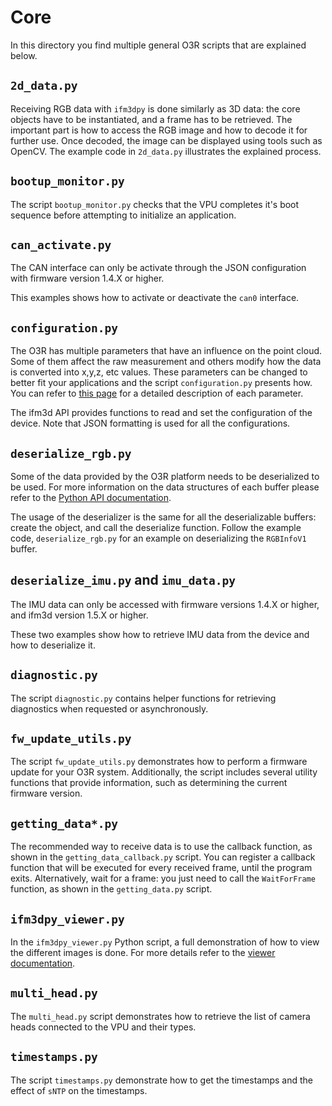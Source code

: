 # Core
In this directory you find multiple general O3R scripts that are explained below.

## `2d_data.py`
Receiving RGB data with `ifm3dpy` is done similarly as 3D data: the core objects have to be instantiated, and a frame has to be retrieved. 
The important part is how to access the RGB image and how to decode it for further use.
Once decoded, the image can be displayed using tools such as OpenCV. The example code in `2d_data.py` illustrates the explained process.


## `bootup_monitor.py`
The script `bootup_monitor.py` checks that the VPU completes it's boot sequence before attempting to initialize an application.

## `can_activate.py`

The CAN interface can only be activate through the JSON configuration with firmware version 1.4.X or higher.

This examples shows how to activate or deactivate the `can0` interface.

## `configuration.py`

The O3R has multiple parameters that have an influence on the point cloud. Some of them affect the raw measurement and others modify how the data is converted into x,y,z, etc values. These parameters can be changed to better fit your applications and the script `configuration.py` presents how. You can refer to [this page](https://ifm3d.com/latest/Technology/3D/index_3d.html) for a detailed description of each parameter.

The ifm3d API provides functions to read and set the configuration of the device. Note that JSON formatting is used for all the configurations.

## `deserialize_rgb.py`

Some of the data provided by the O3R platform needs to be deserialized to be used. 
For more information on the data structures of each buffer please refer to the [Python API documentation](https://api.ifm3d.com/latest/_autosummary/ifm3dpy.deserialize.html).

The usage of the deserializer is the same for all the deserializable buffers: create the object, and call the deserialize function. Follow the example code, `deserialize_rgb.py` for an example on deserializing the `RGBInfoV1` buffer.

## `deserialize_imu.py` and `imu_data.py`

The IMU data can only be accessed with firmware versions 1.4.X or higher, and ifm3d version 1.5.X or higher.

These two examples show how to retrieve IMU data from the device and how to deserialize it.

## `diagnostic.py`
The script `diagnostic.py` contains helper functions for retrieving diagnostics when requested or asynchronously.

## `fw_update_utils.py`

The script `fw_update_utils.py` demonstrates how to perform a firmware update for your O3R system. Additionally, the script includes several utility functions that provide information, such as determining the current firmware version.

## `getting_data*.py`

The recommended way to receive data is to use the callback function, as shown in the `getting_data_callback.py` script. You can register a callback function that will be executed for every received frame, until the program exits. Alternatively, wait for a frame: you just need to call the `WaitForFrame` function, as shown in the `getting_data.py` script. 

## `ifm3dpy_viewer.py`
In the `ifm3dpy_viewer.py` Python script, a full demonstration of how to view the different images is done. For more details refer to the [viewer documentation](viewer.md).

## `multi_head.py`
The `multi_head.py` script demonstrates how to retrieve the list of camera heads connected to the VPU and their types. 

## `timestamps.py`

The script `timestamps.py` demonstrate how to get the timestamps and the effect of `sNTP` on the timestamps.
